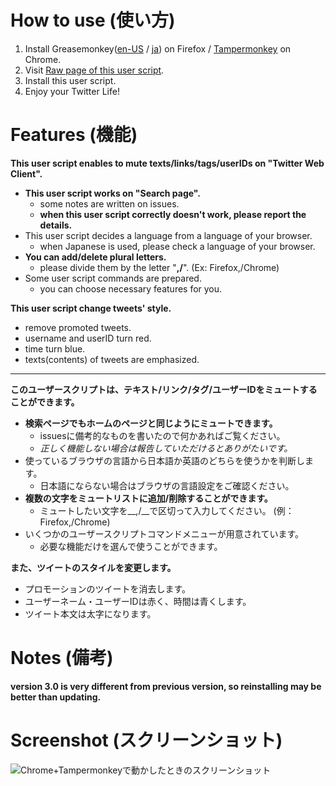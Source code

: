 How to use (使い方)
===================
1. Install Greasemonkey([en-US](https://addons.mozilla.org/en-US/firefox/addon/greasemonkey/) / [ja](https://addons.mozilla.org/ja/firefox/addon/greasemonkey/)) on Firefox / [Tampermonkey](https://chrome.google.com/webstore/detail/tampermonkey/dhdgffkkebhmkfjojejmpbldmpobfkfo) on Chrome.
2. Visit [Raw page of this user script](https://raw.githubusercontent.com/mosaicer/Muting_on_Twitter/master/Muting_on_Twitter.user.js).
3. Install this user script.
4. Enjoy your Twitter Life!

Features (機能)
===============
__This user script enables to mute texts/links/tags/userIDs on "Twitter Web Client".__
* __This user script works on "Search page".__
  - some notes are written on issues.
  - __when this user script correctly doesn't work, please report the details.__
* This user script decides a language from a language of your browser.
  - when Japanese is used, please check a language of your browser.
* __You can add/delete plural letters.__
  - please divide them by the letter "__,/__". (Ex: Firefox,/Chrome)
* Some user script commands are prepared.
  - you can choose necessary features for you.

__This user script change tweets' style.__
* remove promoted tweets.
* username and userID turn red.
* time turn blue.
* texts(contents) of tweets are emphasized.

----------------------------------------------------------------------------------

__このユーザースクリプトは、テキスト/リンク/タグ/ユーザーIDをミュートすることができます。__
* __検索ページでもホームのページと同じようにミュートできます。__
  - issuesに備考的なものを書いたので何かあればご覧ください。
  - _正しく機能しない場合は報告していただけるとありがたいです。_
* 使っているブラウザの言語から日本語か英語のどちらを使うかを判断します。
  - 日本語にならない場合はブラウザの言語設定をご確認ください。
* __複数の文字をミュートリストに追加/削除することができます。__
  - ミュートしたい文字を__,/__で区切って入力してください。 (例：Firefox,/Chrome)
* いくつかのユーザースクリプトコマンドメニューが用意されています。
  - 必要な機能だけを選んで使うことができます。

__また、ツイートのスタイルを変更します。__
* プロモーションのツイートを消去します。
* ユーザーネーム・ユーザーIDは赤く、時間は青くします。
* ツイート本文は太字になります。

Notes (備考)
=============
__version 3.0 is very different from previous version, so reinstalling may be better than updating.__

Screenshot (スクリーンショット)
===============================
![Chrome+Tampermonkeyで動かしたときのスクリーンショット](https://pbs.twimg.com/media/BumeJsXCYAAlN7c.png:large "Chrome+Tampermonkeyで動かしたときのスクリーンショット")
